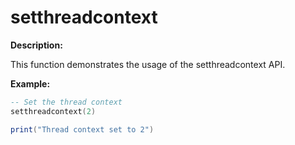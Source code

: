 # setthreadcontext

**Description:**

This function demonstrates the usage of the setthreadcontext API.

**Example:**

```lua
-- Set the thread context
setthreadcontext(2)

print("Thread context set to 2")
```
